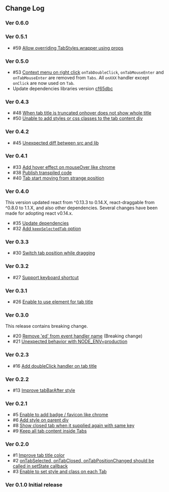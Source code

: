 ## Change Log

### Ver 0.6.0

### Ver 0.5.1
  *  #59 [Allow overriding TabStyles.wrapper using props](https://github.com/georgeOsdDev/react-draggable-tab/issues/59)

### Ver 0.5.0
  * #53 [Context menu on right click](https://github.com/georgeOsdDev/react-draggable-tab/issues/53)
    `onTabDoubleClick`, `onTabMouseEnter` and `onTabMouseEnter` are removed from `Tabs`.
    All `onXXX` handler except `onClick` are now used on `Tab`.    
  * Update dependencies libraries version [cf65dbc](https://github.com/georgeOsdDev/react-draggable-tab/commit/cf65dbc8f756561536f53f5e3960bf86afebdc73)

### Ver 0.4.3

  * #48 [When tab title is truncated onhover does not show whole title](https://github.com/georgeOsdDev/react-draggable-tab/issues/48)
  * #50 [Unable to add styles or css classes to the tab content div](https://github.com/georgeOsdDev/react-draggable-tab/issues/50)

### Ver 0.4.2

  * #45 [Unexpected diff between src and lib](https://github.com/georgeOsdDev/react-draggable-tab/issues/45)

### Ver 0.4.1

  * #33 [Add hover effect on mouseOver like chrome](https://github.com/georgeOsdDev/react-draggable-tab/issues/33)
  * #38 [Publish transpiled code](https://github.com/georgeOsdDev/react-draggable-tab/issues/38)
  * #40 [Tab start moving from strange position](https://github.com/georgeOsdDev/react-draggable-tab/issues/33)

### Ver 0.4.0

  This version updated react from ^0.13.3 to 0.14.X, react-draggable from ^0.8.0 to 1.1.X, and also other dependencies.
  Several changes have been made for adopting react v0.14.x.

  * #35 [Update dependencies](https://github.com/georgeOsdDev/react-draggable-tab/issues/35)
  * #32 [Add `keepSelectedTab` option](https://github.com/georgeOsdDev/react-draggable-tab/issues/32)

### Ver 0.3.3

  * #30 [Switch tab position while dragging](https://github.com/georgeOsdDev/react-draggable-tab/issues/30)

### Ver 0.3.2

  * #27 [Support keyboard shortcut](https://github.com/georgeOsdDev/react-draggable-tab/issues/27)

### Ver 0.3.1

  * #26 [Enable to use element for tab title](https://github.com/georgeOsdDev/react-draggable-tab/issues/26)

### Ver 0.3.0

  This release contains breaking change.

  * #20 [Remove 'ed' from event handler name](https://github.com/georgeOsdDev/react-draggable-tab/issues/20) (Breaking change)
  * #21 [Unexpected behavior with NODE_ENV=production](https://github.com/georgeOsdDev/react-draggable-tab/issues/21)

### Ver 0.2.3

  * #16 [Add doubleClick handler on tab title](https://github.com/georgeOsdDev/react-draggable-tab/issues/16)

### Ver 0.2.2

  * #13 [Improve tabBarAfter style](https://github.com/georgeOsdDev/react-draggable-tab/issues/13)

### Ver 0.2.1

  * #5 [Enable to add badge / favicon like chrome](https://github.com/georgeOsdDev/react-draggable-tab/issues/5)
  * #6 [Add style on parent div](https://github.com/georgeOsdDev/react-draggable-tab/issues/6)
  * #8 [Show closed tab when it supplied again with same key](https://github.com/georgeOsdDev/react-draggable-tab/issues/8)
  * #9 [Keep all tab content inside Tabs](https://github.com/georgeOsdDev/react-draggable-tab/issues/9)

### Ver 0.2.0

  * #1 [Improve tab title color](https://github.com/georgeOsdDev/react-draggable-tab/issues/1)
  * #2 [onTabSelected, onTabClosed, onTabPositionChanged should be called in setState callback](https://github.com/georgeOsdDev/react-draggable-tab/issues/2)
  * #3 [Enable to set style and class on each Tab](https://github.com/georgeOsdDev/react-draggable-tab/issues/3)

### Ver 0.1.0 Initial release
